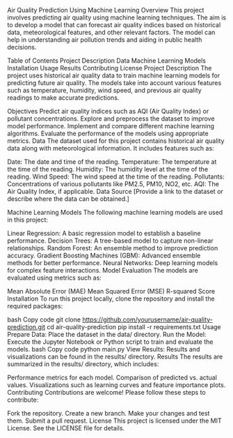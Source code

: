 Air Quality Prediction Using Machine Learning
Overview
This project involves predicting air quality using machine learning techniques. The aim is to develop a model that can forecast air quality indices based on historical data, meteorological features, and other relevant factors. The model can help in understanding air pollution trends and aiding in public health decisions.

Table of Contents
Project Description
Data
Machine Learning Models
Installation
Usage
Results
Contributing
License
Project Description
The project uses historical air quality data to train machine learning models for predicting future air quality. The models take into account various features such as temperature, humidity, wind speed, and previous air quality readings to make accurate predictions.

Objectives
Predict air quality indices such as AQI (Air Quality Index) or pollutant concentrations.
Explore and preprocess the dataset to improve model performance.
Implement and compare different machine learning algorithms.
Evaluate the performance of the models using appropriate metrics.
Data
The dataset used for this project contains historical air quality data along with meteorological information. It includes features such as:

Date: The date and time of the reading.
Temperature: The temperature at the time of the reading.
Humidity: The humidity level at the time of the reading.
Wind Speed: The wind speed at the time of the reading.
Pollutants: Concentrations of various pollutants like PM2.5, PM10, NO2, etc.
AQI: The Air Quality Index, if applicable.
Data Source
[Provide a link to the dataset or describe where the data can be obtained.]

Machine Learning Models
The following machine learning models are used in this project:

Linear Regression: A basic regression model to establish a baseline performance.
Decision Trees: A tree-based model to capture non-linear relationships.
Random Forest: An ensemble method to improve prediction accuracy.
Gradient Boosting Machines (GBM): Advanced ensemble methods for better performance.
Neural Networks: Deep learning models for complex feature interactions.
Model Evaluation
The models are evaluated using metrics such as:

Mean Absolute Error (MAE)
Mean Squared Error (MSE)
R-squared Score
Installation
To run this project locally, clone the repository and install the required packages:

bash
Copy code
git clone https://github.com/yourusername/air-quality-prediction.git
cd air-quality-prediction
pip install -r requirements.txt
Usage
Prepare Data: Place the dataset in the data/ directory.
Run the Model: Execute the Jupyter Notebook or Python script to train and evaluate the models.
bash
Copy code
python main.py
View Results: Results and visualizations can be found in the results/ directory.
Results
The results are summarized in the results/ directory, which includes:

Performance metrics for each model.
Comparison of predicted vs. actual values.
Visualizations such as learning curves and feature importance plots.
Contributing
Contributions are welcome! Please follow these steps to contribute:

Fork the repository.
Create a new branch.
Make your changes and test them.
Submit a pull request.
License
This project is licensed under the MIT License. See the LICENSE file for details.
